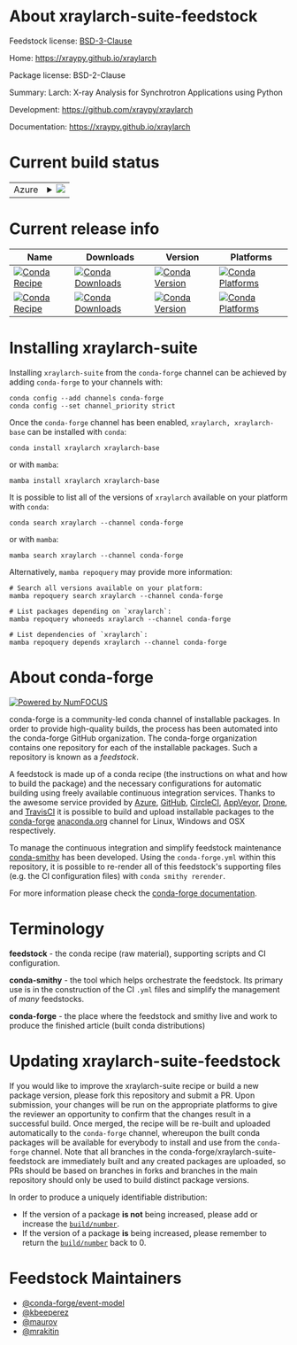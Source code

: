About xraylarch-suite-feedstock
===============================

Feedstock license: [BSD-3-Clause](https://github.com/conda-forge/xraylarch-feedstock/blob/main/LICENSE.txt)

Home: https://xraypy.github.io/xraylarch

Package license: BSD-2-Clause

Summary: Larch: X-ray Analysis for Synchrotron Applications using Python

Development: https://github.com/xraypy/xraylarch

Documentation: https://xraypy.github.io/xraylarch

Current build status
====================


<table>
    
  <tr>
    <td>Azure</td>
    <td>
      <details>
        <summary>
          <a href="https://dev.azure.com/conda-forge/feedstock-builds/_build/latest?definitionId=13609&branchName=main">
            <img src="https://dev.azure.com/conda-forge/feedstock-builds/_apis/build/status/xraylarch-feedstock?branchName=main">
          </a>
        </summary>
        <table>
          <thead><tr><th>Variant</th><th>Status</th></tr></thead>
          <tbody><tr>
              <td>linux_64_python3.10.____cpython</td>
              <td>
                <a href="https://dev.azure.com/conda-forge/feedstock-builds/_build/latest?definitionId=13609&branchName=main">
                  <img src="https://dev.azure.com/conda-forge/feedstock-builds/_apis/build/status/xraylarch-feedstock?branchName=main&jobName=linux&configuration=linux%20linux_64_python3.10.____cpython" alt="variant">
                </a>
              </td>
            </tr><tr>
              <td>linux_64_python3.11.____cpython</td>
              <td>
                <a href="https://dev.azure.com/conda-forge/feedstock-builds/_build/latest?definitionId=13609&branchName=main">
                  <img src="https://dev.azure.com/conda-forge/feedstock-builds/_apis/build/status/xraylarch-feedstock?branchName=main&jobName=linux&configuration=linux%20linux_64_python3.11.____cpython" alt="variant">
                </a>
              </td>
            </tr><tr>
              <td>linux_64_python3.12.____cpython</td>
              <td>
                <a href="https://dev.azure.com/conda-forge/feedstock-builds/_build/latest?definitionId=13609&branchName=main">
                  <img src="https://dev.azure.com/conda-forge/feedstock-builds/_apis/build/status/xraylarch-feedstock?branchName=main&jobName=linux&configuration=linux%20linux_64_python3.12.____cpython" alt="variant">
                </a>
              </td>
            </tr><tr>
              <td>linux_64_python3.8.____cpython</td>
              <td>
                <a href="https://dev.azure.com/conda-forge/feedstock-builds/_build/latest?definitionId=13609&branchName=main">
                  <img src="https://dev.azure.com/conda-forge/feedstock-builds/_apis/build/status/xraylarch-feedstock?branchName=main&jobName=linux&configuration=linux%20linux_64_python3.8.____cpython" alt="variant">
                </a>
              </td>
            </tr><tr>
              <td>linux_64_python3.9.____cpython</td>
              <td>
                <a href="https://dev.azure.com/conda-forge/feedstock-builds/_build/latest?definitionId=13609&branchName=main">
                  <img src="https://dev.azure.com/conda-forge/feedstock-builds/_apis/build/status/xraylarch-feedstock?branchName=main&jobName=linux&configuration=linux%20linux_64_python3.9.____cpython" alt="variant">
                </a>
              </td>
            </tr><tr>
              <td>osx_64_python3.10.____cpython</td>
              <td>
                <a href="https://dev.azure.com/conda-forge/feedstock-builds/_build/latest?definitionId=13609&branchName=main">
                  <img src="https://dev.azure.com/conda-forge/feedstock-builds/_apis/build/status/xraylarch-feedstock?branchName=main&jobName=osx&configuration=osx%20osx_64_python3.10.____cpython" alt="variant">
                </a>
              </td>
            </tr><tr>
              <td>osx_64_python3.11.____cpython</td>
              <td>
                <a href="https://dev.azure.com/conda-forge/feedstock-builds/_build/latest?definitionId=13609&branchName=main">
                  <img src="https://dev.azure.com/conda-forge/feedstock-builds/_apis/build/status/xraylarch-feedstock?branchName=main&jobName=osx&configuration=osx%20osx_64_python3.11.____cpython" alt="variant">
                </a>
              </td>
            </tr><tr>
              <td>osx_64_python3.12.____cpython</td>
              <td>
                <a href="https://dev.azure.com/conda-forge/feedstock-builds/_build/latest?definitionId=13609&branchName=main">
                  <img src="https://dev.azure.com/conda-forge/feedstock-builds/_apis/build/status/xraylarch-feedstock?branchName=main&jobName=osx&configuration=osx%20osx_64_python3.12.____cpython" alt="variant">
                </a>
              </td>
            </tr><tr>
              <td>osx_64_python3.8.____cpython</td>
              <td>
                <a href="https://dev.azure.com/conda-forge/feedstock-builds/_build/latest?definitionId=13609&branchName=main">
                  <img src="https://dev.azure.com/conda-forge/feedstock-builds/_apis/build/status/xraylarch-feedstock?branchName=main&jobName=osx&configuration=osx%20osx_64_python3.8.____cpython" alt="variant">
                </a>
              </td>
            </tr><tr>
              <td>osx_64_python3.9.____cpython</td>
              <td>
                <a href="https://dev.azure.com/conda-forge/feedstock-builds/_build/latest?definitionId=13609&branchName=main">
                  <img src="https://dev.azure.com/conda-forge/feedstock-builds/_apis/build/status/xraylarch-feedstock?branchName=main&jobName=osx&configuration=osx%20osx_64_python3.9.____cpython" alt="variant">
                </a>
              </td>
            </tr><tr>
              <td>win_64_python3.10.____cpython</td>
              <td>
                <a href="https://dev.azure.com/conda-forge/feedstock-builds/_build/latest?definitionId=13609&branchName=main">
                  <img src="https://dev.azure.com/conda-forge/feedstock-builds/_apis/build/status/xraylarch-feedstock?branchName=main&jobName=win&configuration=win%20win_64_python3.10.____cpython" alt="variant">
                </a>
              </td>
            </tr><tr>
              <td>win_64_python3.11.____cpython</td>
              <td>
                <a href="https://dev.azure.com/conda-forge/feedstock-builds/_build/latest?definitionId=13609&branchName=main">
                  <img src="https://dev.azure.com/conda-forge/feedstock-builds/_apis/build/status/xraylarch-feedstock?branchName=main&jobName=win&configuration=win%20win_64_python3.11.____cpython" alt="variant">
                </a>
              </td>
            </tr><tr>
              <td>win_64_python3.12.____cpython</td>
              <td>
                <a href="https://dev.azure.com/conda-forge/feedstock-builds/_build/latest?definitionId=13609&branchName=main">
                  <img src="https://dev.azure.com/conda-forge/feedstock-builds/_apis/build/status/xraylarch-feedstock?branchName=main&jobName=win&configuration=win%20win_64_python3.12.____cpython" alt="variant">
                </a>
              </td>
            </tr><tr>
              <td>win_64_python3.8.____cpython</td>
              <td>
                <a href="https://dev.azure.com/conda-forge/feedstock-builds/_build/latest?definitionId=13609&branchName=main">
                  <img src="https://dev.azure.com/conda-forge/feedstock-builds/_apis/build/status/xraylarch-feedstock?branchName=main&jobName=win&configuration=win%20win_64_python3.8.____cpython" alt="variant">
                </a>
              </td>
            </tr><tr>
              <td>win_64_python3.9.____cpython</td>
              <td>
                <a href="https://dev.azure.com/conda-forge/feedstock-builds/_build/latest?definitionId=13609&branchName=main">
                  <img src="https://dev.azure.com/conda-forge/feedstock-builds/_apis/build/status/xraylarch-feedstock?branchName=main&jobName=win&configuration=win%20win_64_python3.9.____cpython" alt="variant">
                </a>
              </td>
            </tr>
          </tbody>
        </table>
      </details>
    </td>
  </tr>
</table>

Current release info
====================

| Name | Downloads | Version | Platforms |
| --- | --- | --- | --- |
| [![Conda Recipe](https://img.shields.io/badge/recipe-xraylarch-green.svg)](https://anaconda.org/conda-forge/xraylarch) | [![Conda Downloads](https://img.shields.io/conda/dn/conda-forge/xraylarch.svg)](https://anaconda.org/conda-forge/xraylarch) | [![Conda Version](https://img.shields.io/conda/vn/conda-forge/xraylarch.svg)](https://anaconda.org/conda-forge/xraylarch) | [![Conda Platforms](https://img.shields.io/conda/pn/conda-forge/xraylarch.svg)](https://anaconda.org/conda-forge/xraylarch) |
| [![Conda Recipe](https://img.shields.io/badge/recipe-xraylarch--base-green.svg)](https://anaconda.org/conda-forge/xraylarch-base) | [![Conda Downloads](https://img.shields.io/conda/dn/conda-forge/xraylarch-base.svg)](https://anaconda.org/conda-forge/xraylarch-base) | [![Conda Version](https://img.shields.io/conda/vn/conda-forge/xraylarch-base.svg)](https://anaconda.org/conda-forge/xraylarch-base) | [![Conda Platforms](https://img.shields.io/conda/pn/conda-forge/xraylarch-base.svg)](https://anaconda.org/conda-forge/xraylarch-base) |

Installing xraylarch-suite
==========================

Installing `xraylarch-suite` from the `conda-forge` channel can be achieved by adding `conda-forge` to your channels with:

```
conda config --add channels conda-forge
conda config --set channel_priority strict
```

Once the `conda-forge` channel has been enabled, `xraylarch, xraylarch-base` can be installed with `conda`:

```
conda install xraylarch xraylarch-base
```

or with `mamba`:

```
mamba install xraylarch xraylarch-base
```

It is possible to list all of the versions of `xraylarch` available on your platform with `conda`:

```
conda search xraylarch --channel conda-forge
```

or with `mamba`:

```
mamba search xraylarch --channel conda-forge
```

Alternatively, `mamba repoquery` may provide more information:

```
# Search all versions available on your platform:
mamba repoquery search xraylarch --channel conda-forge

# List packages depending on `xraylarch`:
mamba repoquery whoneeds xraylarch --channel conda-forge

# List dependencies of `xraylarch`:
mamba repoquery depends xraylarch --channel conda-forge
```


About conda-forge
=================

[![Powered by
NumFOCUS](https://img.shields.io/badge/powered%20by-NumFOCUS-orange.svg?style=flat&colorA=E1523D&colorB=007D8A)](https://numfocus.org)

conda-forge is a community-led conda channel of installable packages.
In order to provide high-quality builds, the process has been automated into the
conda-forge GitHub organization. The conda-forge organization contains one repository
for each of the installable packages. Such a repository is known as a *feedstock*.

A feedstock is made up of a conda recipe (the instructions on what and how to build
the package) and the necessary configurations for automatic building using freely
available continuous integration services. Thanks to the awesome service provided by
[Azure](https://azure.microsoft.com/en-us/services/devops/), [GitHub](https://github.com/),
[CircleCI](https://circleci.com/), [AppVeyor](https://www.appveyor.com/),
[Drone](https://cloud.drone.io/welcome), and [TravisCI](https://travis-ci.com/)
it is possible to build and upload installable packages to the
[conda-forge](https://anaconda.org/conda-forge) [anaconda.org](https://anaconda.org/)
channel for Linux, Windows and OSX respectively.

To manage the continuous integration and simplify feedstock maintenance
[conda-smithy](https://github.com/conda-forge/conda-smithy) has been developed.
Using the ``conda-forge.yml`` within this repository, it is possible to re-render all of
this feedstock's supporting files (e.g. the CI configuration files) with ``conda smithy rerender``.

For more information please check the [conda-forge documentation](https://conda-forge.org/docs/).

Terminology
===========

**feedstock** - the conda recipe (raw material), supporting scripts and CI configuration.

**conda-smithy** - the tool which helps orchestrate the feedstock.
                   Its primary use is in the construction of the CI ``.yml`` files
                   and simplify the management of *many* feedstocks.

**conda-forge** - the place where the feedstock and smithy live and work to
                  produce the finished article (built conda distributions)


Updating xraylarch-suite-feedstock
==================================

If you would like to improve the xraylarch-suite recipe or build a new
package version, please fork this repository and submit a PR. Upon submission,
your changes will be run on the appropriate platforms to give the reviewer an
opportunity to confirm that the changes result in a successful build. Once
merged, the recipe will be re-built and uploaded automatically to the
`conda-forge` channel, whereupon the built conda packages will be available for
everybody to install and use from the `conda-forge` channel.
Note that all branches in the conda-forge/xraylarch-suite-feedstock are
immediately built and any created packages are uploaded, so PRs should be based
on branches in forks and branches in the main repository should only be used to
build distinct package versions.

In order to produce a uniquely identifiable distribution:
 * If the version of a package **is not** being increased, please add or increase
   the [``build/number``](https://docs.conda.io/projects/conda-build/en/latest/resources/define-metadata.html#build-number-and-string).
 * If the version of a package **is** being increased, please remember to return
   the [``build/number``](https://docs.conda.io/projects/conda-build/en/latest/resources/define-metadata.html#build-number-and-string)
   back to 0.

Feedstock Maintainers
=====================

* [@conda-forge/event-model](https://github.com/conda-forge/event-model/)
* [@kbeeperez](https://github.com/kbeeperez/)
* [@maurov](https://github.com/maurov/)
* [@mrakitin](https://github.com/mrakitin/)

